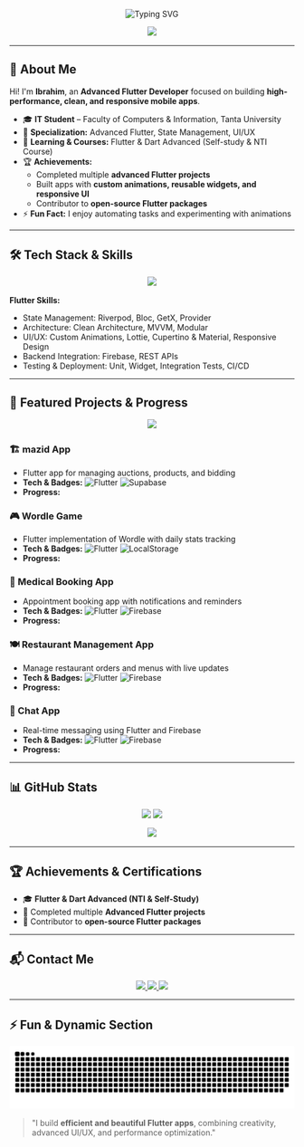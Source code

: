 <!-- Animated Banner -->
<p align="center">
  <img src="https://readme-typing-svg.herokuapp.com?font=Fira+Code&size=30&pause=1000&color=00C4FF&center=true&vCenter=true&width=800&lines=👋+Hi,+I'm+Ibrahim+El-Shishtawy;🚀+Advanced+Flutter+Developer;💡+Building+Beautiful+Apps+&+Efficient+Apps" alt="Typing SVG" />
</p>

<p align="center">
  <img src="https://github.com/ibrahimshishtawy/ibrahimshishtawy/raw/main/assets/flutter_avatar.gif" width="150" />
</p>

---

## 🌟 About Me
Hi! I'm **Ibrahim**, an **Advanced Flutter Developer** focused on building **high-performance, clean, and responsive mobile apps**.  

- 🎓 **IT Student** – Faculty of Computers & Information, Tanta University  
- 🚀 **Specialization:** Advanced Flutter, State Management, UI/UX  
- 🌱 **Learning & Courses:** Flutter & Dart Advanced (Self-study & NTI Course)  
- 🏆 **Achievements:**  
  - Completed multiple **advanced Flutter projects**  
  - Built apps with **custom animations, reusable widgets, and responsive UI**  
  - Contributor to **open-source Flutter packages**  
- ⚡ **Fun Fact:** I enjoy automating tasks and experimenting with animations  

---

## 🛠 Tech Stack & Skills

<p align="center">
  <img src="https://skillicons.dev/icons?i=flutter,dart,firebase,riverpod,bloc,getx,provider,git,github,vscode,figma&perline=6" />
</p>

**Flutter Skills:**  
- State Management: Riverpod, Bloc, GetX, Provider  
- Architecture: Clean Architecture, MVVM, Modular  
- UI/UX: Custom Animations, Lottie, Cupertino & Material, Responsive Design  
- Backend Integration: Firebase, REST APIs  
- Testing & Deployment: Unit, Widget, Integration Tests, CI/CD  

---

## 🚀 Featured Projects & Progress

<p align="center">
  <img src="https://github.com/ibrahimshishtawy/ibrahimshishtawy/raw/main/assets/flutter_projects.gif" width="400" />
</p>

### 🏗 mazid App
- Flutter app for managing auctions, products, and bidding  
- **Tech & Badges:** ![Flutter](https://img.shields.io/badge/Flutter-02569B?style=flat-square&logo=flutter&logoColor=white) ![Supabase](https://img.shields.io/badge/Firebase-FFCA28?style=flat-square&logo=firebase&logoColor=white)  
- **Progress:**  
 

### 🎮 Wordle Game
- Flutter implementation of Wordle with daily stats tracking  
- **Tech & Badges:** ![Flutter](https://img.shields.io/badge/Flutter-02569B?style=flat-square&logo=flutter&logoColor=white) ![LocalStorage](https://img.shields.io/badge/SharedPrefs-4FC08D?style=flat-square&logoColor=white)  
- **Progress:**  


### 🏥 Medical Booking App
- Appointment booking app with notifications and reminders  
- **Tech & Badges:** ![Flutter](https://img.shields.io/badge/Flutter-02569B?style=flat-square&logo=flutter&logoColor=white) ![Firebase](https://img.shields.io/badge/Firebase-FFCA28?style=flat-square&logo=firebase&logoColor=white)  
- **Progress:**  

### 🍽 Restaurant Management App
- Manage restaurant orders and menus with live updates  
- **Tech & Badges:** ![Flutter](https://img.shields.io/badge/Flutter-02569B?style=flat-square&logo=flutter&logoColor=white) ![Firebase](https://img.shields.io/badge/Firebase-FFCA28?style=flat-square&logo=firebase&logoColor=white)  
- **Progress:**  

### 💬 Chat App
- Real-time messaging using Flutter and Firebase  
- **Tech & Badges:** ![Flutter](https://img.shields.io/badge/Flutter-02569B?style=flat-square&logo=flutter&logoColor=white) ![Firebase](https://img.shields.io/badge/Firebase-FFCA28?style=flat-square&logo=firebase&logoColor=white)  
- **Progress:**  

---

## 📊 GitHub Stats

<p align="center">
  <img src="https://github-readme-stats.vercel.app/api?username=ibrahimshishtawy&show_icons=true&theme=tokyonight&hide_border=true&count_private=true" height="170"/>
  <img src="https://github-readme-streak-stats.herokuapp.com/?user=ibrahimshishtawy&theme=tokyonight&hide_border=true" height="170"/>
</p>

<p align="center">
  <img src="https://github-readme-stats.vercel.app/api/top-langs/?username=ibrahimshishtawy&layout=compact&theme=tokyonight&hide_border=true" height="170"/>
</p>

---

## 🏆 Achievements & Certifications
- 🎓 **Flutter & Dart Advanced (NTI & Self-Study)**  
- 🥇 Completed multiple **Advanced Flutter projects**  
- 📄 Contributor to **open-source Flutter packages**  

---

## 📬 Contact Me

<p align="center">
  <a href="https://www.linkedin.com/in/ibrahim-el-sheshtawy-0a67b334a" target="_blank">
    <img src="https://img.shields.io/badge/-LinkedIn-0077B5?style=for-the-badge&logo=linkedin&logoColor=white"/>
  </a>
  <a href="mailto:shishtawyhima@gmail.com" target="_blank">
    <img src="https://img.shields.io/badge/-Gmail-D14836?style=for-the-badge&logo=gmail&logoColor=white"/>
  </a>
  <a href="tel:01223070571" target="_blank">
    <img src="https://img.shields.io/badge/-Phone-25D366?style=for-the-badge&logo=whatsapp&logoColor=white"/>
  </a>
</p>

---

## ⚡ Fun & Dynamic Section

<p align="center">
  <img src="https://raw.githubusercontent.com/Platane/snk/output/github-contribution-grid-snake.svg" alt="snake animation" />
</p>

> "I build **efficient and beautiful Flutter apps**, combining creativity, advanced UI/UX, and performance optimization."  

